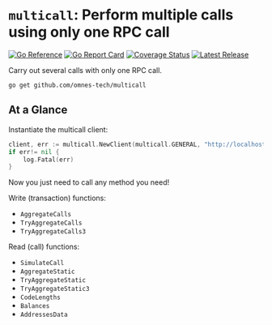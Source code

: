 # `multicall`: Perform multiple calls using only one RPC call

[![Go Reference](https://pkg.go.dev/badge/github.com/omnes-tech/multicall.svg)](https://pkg.go.dev/github.com/omnes-tech/multicall)
[![Go Report Card](https://goreportcard.com/badge/github.com/omnes-tech/multicall)](https://goreportcard.com/report/github.com/omnes-tech/multicall)
[![Coverage Status](https://coveralls.io/repos/github/omnes-tech/multicall/badge.svg?branch=main)](https://coveralls.io/github/omnes-tech/multicall?branch=main)
[![Latest Release](https://img.shields.io/github/v/release/omnes-tech/multicall)](https://github.com/omnes-tech/multicall/releases/latest)
<!-- <img src="https://w3.cool/gopher.png" align="right" alt="W3 Gopher" width="158" height="224" -->

Carry out several calls with only one RPC call.

```shell
go get github.com/omnes-tech/multicall
```

## At a Glance

Instantiate the multicall client:
```go
client, err := multicall.NewClient(multicall.GENERAL, "http://localhost:8545", nil)
if err!= nil {
    log.Fatal(err)
}
```

Now you just need to call any method you need!

Write (transaction) functions:
- `AggregateCalls`
- `TryAggregateCalls`
- `TryAggregateCalls3`

Read (call) functions:
- `SimulateCall`
- `AggregateStatic`
- `TryAggregateStatic`
- `TryAggregateStatic3`
- `CodeLengths`
- `Balances`
- `AddressesData`
